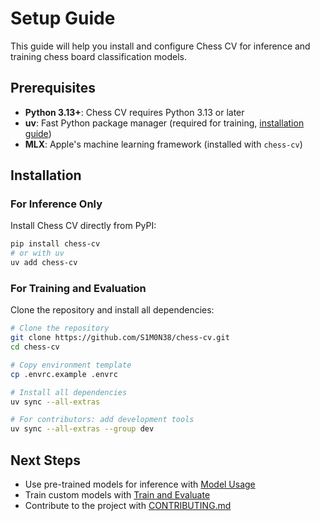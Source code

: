 # Setup Guide

This guide will help you install and configure Chess CV for inference and training chess board classification models.

## Prerequisites

- **Python 3.13+**: Chess CV requires Python 3.13 or later
- **uv**: Fast Python package manager (required for training, [installation guide](https://docs.astral.sh/uv/))
- **MLX**: Apple's machine learning framework (installed with `chess-cv`)

## Installation

### For Inference Only

Install Chess CV directly from PyPI:

```bash
pip install chess-cv
# or with uv
uv add chess-cv
```

### For Training and Evaluation

Clone the repository and install all dependencies:

```bash
# Clone the repository
git clone https://github.com/S1M0N38/chess-cv.git
cd chess-cv

# Copy environment template
cp .envrc.example .envrc

# Install all dependencies
uv sync --all-extras

# For contributors: add development tools
uv sync --all-extras --group dev
```

## Next Steps

- Use pre-trained models for inference with [Model Usage](../inference/)
- Train custom models with [Train and Evaluate](../train-and-eval/)
- Contribute to the project with [CONTRIBUTING.md](../CONTRIBUTING.md)
